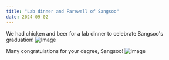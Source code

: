 ```yaml
---
title: "Lab dinner and Farewell of Sangsoo"
date: 2024-09-02
---
```


We had chicken and beer for a lab dinner to celebrate Sangsoo's graduation!
![Image](//bspl.korea.ac.kr/Board/Lab_News/2024/Dinner_240902.JPG)


Many congratulations for your degree, Sangsoo!
![Image](//bspl.korea.ac.kr/Board/Lab_News/2024/SS_graduation_240902.JPG)

